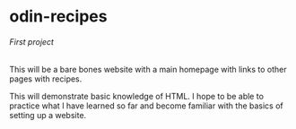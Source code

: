 # odin-recipes
<h6>First project</h6>
<p>This will be a bare bones website with a main homepage with links to other pages with recipes.</p>
<p>This will demonstrate basic knowledge of HTML. I hope to be able to practice what I have learned so far and become familiar with the basics of setting up a website.</p>